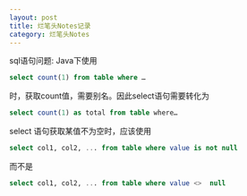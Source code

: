 ```yaml
---
layout: post
title: 烂笔头Notes记录
category: 烂笔头Notes
---
```

sql语句问题:
Java下使用
```sql
select count(1) from table where …
```
时，获取count值，需要别名。因此select语句需要转化为 
```sql
select count(1) as total from table where…
```
select 语句获取某值不为空时，应该使用
```sql
select col1, col2, ... from table where value is not null
```
而不是
```sql
select col1, col2, ... from table where value <>  null
```



